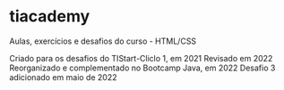 # tiacademy
Aulas, exercícios e desafios do curso - HTML/CSS

Criado para os desafios do TIStart-Cliclo 1, em 2021
Revisado em 2022
Reorganizado e complementado no Bootcamp Java, em 2022
Desafio 3 adicionado em maio de 2022

